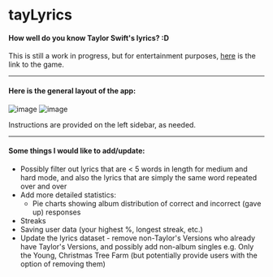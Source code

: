 # tayLyrics

#### How well do you know Taylor Swift's lyrics? :D

This is still a work in progress, but for entertainment purposes, [here](https://jasminex21.shinyapps.io/tayLyrics/) is the link to the game. 

***

#### Here is the general layout of the app: 

![image](https://github.com/jasminex21/tayLyrics/assets/109494334/4e5abd31-beed-463f-a62d-31cff4869fd9)
![image](https://github.com/jasminex21/tayLyrics/assets/109494334/3184dfdb-ec50-4cab-bd41-7a042f49f01f)


Instructions are provided on the left sidebar, as needed. 

***

#### Some things I would like to add/update: 
- Possibly filter out lyrics that are < 5 words in length for medium and hard mode, and also the lyrics that are simply the same word repeated over and over
- Add more detailed statistics:
  - Pie charts showing album distribution of correct and incorrect (gave up) responses
- Streaks
- Saving user data (your highest %, longest streak, etc.)
- Update the lyrics dataset - remove non-Taylor's Versions who already have Taylor's Versions, and possibly add non-album singles e.g. Only the Young, Christmas Tree Farm (but potentially provide users with the option of removing them)

